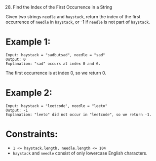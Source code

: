 28. Find the Index of the First Occurrence in a String


Given two strings ```needle``` and ```haystack```, return the index of the first occurrence of ```needle``` in ```haystack```, or -1 if ```needle``` is not part of ```haystack```.

 
# Example 1:

    Input: haystack = "sadbutsad", needle = "sad"
    Output: 0
    Explanation: "sad" occurs at index 0 and 6.

The first occurrence is at index 0, so we return 0.

# Example 2:

    Input: haystack = "leetcode", needle = "leeto"
    Output: -1
    Explanation: "leeto" did not occur in "leetcode", so we return -1.
 
# Constraints:

* ```1 <= haystack.length, needle.length <= 104```
* ```haystack``` and ```needle``` consist of only lowercase English characters.